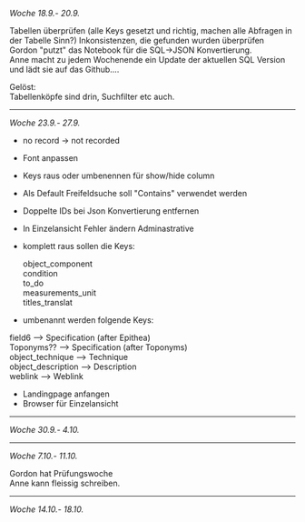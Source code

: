 *Woche 18.9.- 20.9.*

Tabellen überprüfen (alle Keys gesetzt und richtig, machen alle Abfragen in der Tabelle Sinn?)
Inkonsistenzen, die gefunden wurden überprüfen  
Gordon "putzt" das Notebook für die SQL->JSON Konvertierung.   
Anne macht zu jedem Wochenende ein Update der aktuellen SQL Version und lädt sie auf das Github....

Gelöst:  
Tabellenköpfe sind drin, Suchfilter etc auch. 

------------------------------------------------------------------------------------------------
*Woche 23.9.- 27.9.*
- no record -> not recorded  
- Font anpassen  
- Keys raus oder umbenennen für show/hide column  
- Als Default Freifeldsuche soll "Contains" verwendet werden  
- Doppelte IDs bei Json Konvertierung entfernen  
- In Einzelansicht Fehler ändern Adminastrative

- komplett raus sollen die Keys:  

   object_component  
   condition  
   to_do  
   measurements_unit  
   titles_translat
   
- umbenannt werden folgende Keys:

field6 --> Specification (after Epithea)  
Toponyms?? --> Specification (after Toponyms)  
object_technique --> Technique  
object_description --> Description  
weblink --> Weblink  

- Landingpage anfangen
- Browser für Einzelansicht

------------------------------------------------------------------------------------------------
*Woche 30.9.- 4.10.*

------------------------------------------------------------------------------------------------
*Woche 7.10.- 11.10.*

Gordon hat Prüfungswoche  
Anne kann fleissig schreiben.  

------------------------------------------------------------------------------------------------
*Woche 14.10.- 18.10.*


